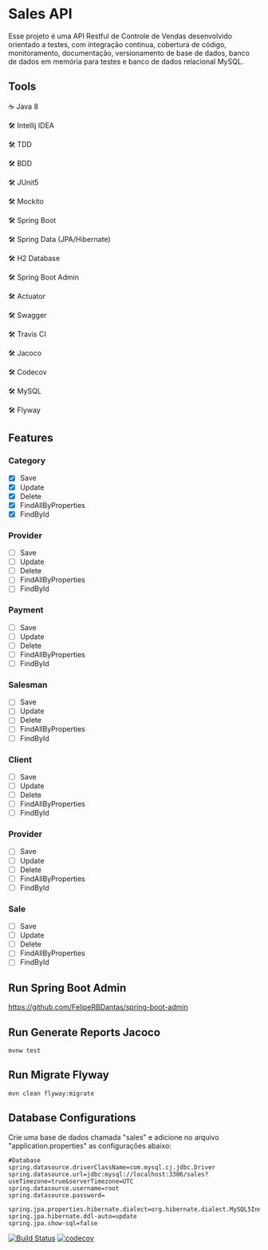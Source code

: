 # Sales API
Esse projeto é uma API Restful de Controle de Vendas desenvolvido orientado a testes, com integração continua, cobertura de código, monitoramento, documentação, versionamento de base de dados, banco de dados em memória para testes e banco de dados relacional MySQL.

## Tools

:coffee: Java 8

:hammer_and_wrench: Intellij IDEA

:hammer_and_wrench: TDD

:hammer_and_wrench: BDD

:hammer_and_wrench: JUnit5

:hammer_and_wrench: Mockito

:hammer_and_wrench: Spring Boot

:hammer_and_wrench: Spring Data (JPA/Hibernate)

:hammer_and_wrench: H2 Database

:hammer_and_wrench: Spring Boot Admin

:hammer_and_wrench: Actuator

:hammer_and_wrench: Swagger

:hammer_and_wrench: Travis CI

:hammer_and_wrench: Jacoco

:hammer_and_wrench: Codecov

:hammer_and_wrench: MySQL

:hammer_and_wrench: Flyway

## Features

### Category

- [X] Save
- [X] Update
- [X] Delete
- [X] FindAllByProperties
- [X] FindById

### Provider

- [ ] Save
- [ ] Update
- [ ] Delete
- [ ] FindAllByProperties
- [ ] FindById

### Payment

- [ ] Save
- [ ] Update
- [ ] Delete
- [ ] FindAllByProperties
- [ ] FindById

### Salesman

- [ ] Save
- [ ] Update
- [ ] Delete
- [ ] FindAllByProperties
- [ ] FindById

### Client

- [ ] Save
- [ ] Update
- [ ] Delete
- [ ] FindAllByProperties
- [ ] FindById

### Provider

- [ ] Save
- [ ] Update
- [ ] Delete
- [ ] FindAllByProperties
- [ ] FindById

### Sale

- [ ] Save
- [ ] Update
- [ ] Delete
- [ ] FindAllByProperties
- [ ] FindById

## Run Spring Boot Admin

https://github.com/FelipeRBDantas/spring-boot-admin

## Run Generate Reports Jacoco

```mvnw test```

## Run Migrate Flyway

```mvn clean flyway:migrate```

## Database Configurations

Crie uma base de dados chamada "sales" e adicione no arquivo "application.properties" as configurações abaixo:

```
#Database
spring.datasource.driverClassName=com.mysql.cj.jdbc.Driver
spring.datasource.url=jdbc:mysql://localhost:3306/sales?useTimezone=true&serverTimezone=UTC
spring.datasource.username=root
spring.datasource.password=

spring.jpa.properties.hibernate.dialect=org.hibernate.dialect.MySQL5InnoDBDialect
spring.jpa.hibernate.ddl-auto=update
spring.jpa.show-sql=false
```

[![Build Status](https://travis-ci.com/FelipeRBDantas/sales-api.svg?branch=master)](https://travis-ci.com/FelipeRBDantas/sales-api)
[![codecov](https://codecov.io/gh/FelipeRBDantas/sales-api/branch/master/graph/badge.svg)](https://codecov.io/gh/FelipeRBDantas/sales-api)
